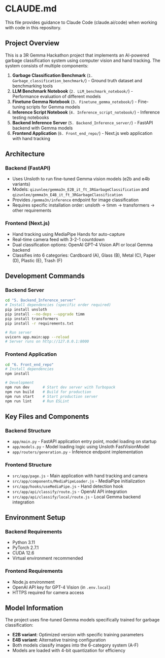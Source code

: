 # CLAUDE.md

This file provides guidance to Claude Code (claude.ai/code) when working with code in this repository.

## Project Overview

This is a 3R Gemma Hackathon project that implements an AI-powered garbage classification system using computer vision and hand tracking. The system consists of multiple components:

1. **Garbage Classification Benchmark** (`1. Garbage_classification_benchmark/`) - Ground truth dataset and benchmarking tools
2. **LLM Benchmark Notebook** (`2. LLM_benchmark_notebook/`) - Performance evaluation of different models
3. **Finetune Gemma Notebook** (`3. Finetune_gemma_notebook/`) - Fine-tuning scripts for Gemma models
4. **Inference Script Notebook** (`4. Inference_script_notebook/`) - Inference testing notebooks
5. **Backend Inference Server** (`5. Backend_Inference_server/`) - FastAPI backend with Gemma models
6. **Frontend Application** (`6. Front_end_repo/`) - Next.js web application with hand tracking

## Architecture

### Backend (FastAPI)
- Uses Unsloth to run fine-tuned Gemma vision models (e2b and e4b variants)
- Models: `qizunlee/gemma3n_E2B_it_ft_3RGarbageClassification` and `qizunlee/gemma3n_E4B_it_ft_3RGarbageClassification`
- Provides `/gemma3n/inference` endpoint for image classification
- Requires specific installation order: unsloth → timm → transformers → other requirements

### Frontend (Next.js)
- Hand tracking using MediaPipe Hands for auto-capture
- Real-time camera feed with 3-2-1 countdown
- Dual classification options: OpenAI GPT-4 Vision API or local Gemma backend
- Classifies into 6 categories: Cardboard (A), Glass (B), Metal (C), Paper (D), Plastic (E), Trash (F)

## Development Commands

### Backend Server
```bash
cd "5. Backend_Inference_server"
# Install dependencies (specific order required)
pip install unsloth
pip install --no-deps --upgrade timm
pip install transformers
pip install -r requirements.txt

# Run server
uvicorn app.main:app --reload
# Server runs on http://127.0.0.1:8000
```

### Frontend Application
```bash
cd "6. Front_end_repo"
# Install dependencies
npm install

# Development
npm run dev      # Start dev server with Turbopack
npm run build    # Build for production
npm run start    # Start production server
npm run lint     # Run ESLint
```

## Key Files and Components

### Backend Structure
- `app/main.py` - FastAPI application entry point, model loading on startup
- `app/models.py` - Model loading logic using Unsloth FastVisionModel
- `app/routers/generation.py` - Inference endpoint implementation

### Frontend Structure
- `src/app/page.js` - Main application with hand tracking and camera
- `src/app/components/MediaPipeLoader.js` - MediaPipe initialization
- `src/app/hooks/useMediaPipe.js` - Hand detection hook
- `src/app/api/classify/route.js` - OpenAI API integration
- `src/app/api/classify/local/route.js` - Local Gemma backend integration

## Environment Setup

### Backend Requirements
- Python 3.11
- PyTorch 2.7.1
- CUDA 12.6
- Virtual environment recommended

### Frontend Requirements
- Node.js environment
- OpenAI API key for GPT-4 Vision (in `.env.local`)
- HTTPS required for camera access

## Model Information

The project uses fine-tuned Gemma models specifically trained for garbage classification:
- **E2B variant**: Optimized version with specific training parameters
- **E4B variant**: Alternative training configuration
- Both models classify images into the 6-category system (A-F)
- Models are loaded with 4-bit quantization for efficiency